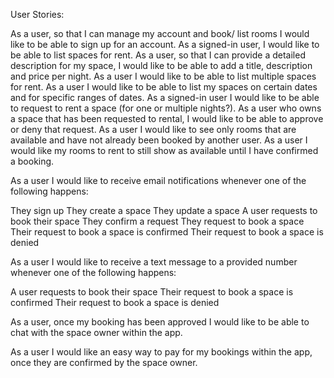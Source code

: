 User Stories:

As a user, so that I can manage my account and book/ list rooms I would like to be able to sign up for an account.
As a signed-in user, I would like to be able to list spaces for rent.
As a user, so that I can provide a detailed description for my space, I would like to be able to add a title, description and price per night.
As a user I would like to be able to list multiple spaces for rent.
As a user I would like to be able to list my spaces on certain dates and for specific ranges of dates.
As a signed-in user I would like to be able to request to rent a space (for one or multiple nights?).
As a user who owns a space that has been requested to rental, I would like to be able to approve or deny that request.
As a user I would like to see only rooms that are available and have not already been booked by another user.
As a user I would like my rooms to rent to still show as available until I have confirmed a booking.


As a user I would like to receive email notifications whenever one of the following happens:

They sign up
They create a space
They update a space
A user requests to book their space
They confirm a request
They request to book a space
Their request to book a space is confirmed
Their request to book a space is denied

As a user I would like to receive a text message to a provided number whenever one of the following happens:

A user requests to book their space
Their request to book a space is confirmed
Their request to book a space is denied

As a user, once my booking has been approved I would like to be able to chat with the space owner within the app.

As a user I would like an easy way to pay for my bookings within the app, once they are confirmed by the space owner.
